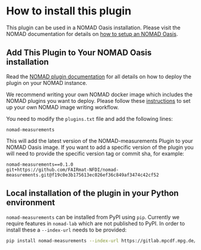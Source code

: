 # How to install this plugin

This plugin can be used in a NOMAD Oasis installation. Please visit the NOMAD documentation for details on [how to setup an NOMAD Oasis](https://nomad-lab.eu/prod/v1/staging/docs/howto/oasis/install.html).



## Add This Plugin to Your NOMAD Oasis installation

Read the [NOMAD plugin documentation](https://nomad-lab.eu/prod/v1/staging/docs/howto/oasis/plugins_install.html) for all details on how to deploy the plugin on your NOMAD instance.

We recommend writing your own NOMAD docker image which includes the NOMAD plugins you want to deploy. Please follow these [instructions](https://nomad-lab.eu/prod/v1/staging/docs/howto/oasis/plugins_install.html) to set up your own NOMAD image writing workflow.

You need to modify the `plugins.txt` file and add the following lines:

```
nomad-measurements
``` 

This will add the latest version of the NOMAD-measurements Plugin to your NOMAD Oasis image. 
If you want to add a specific version of the plugin you will need to provide the specific version tag or commit sha, for example:

```
nomad-measurements==0.1.0
git+https://github.com/FAIRmat-NFDI/nomad-measurements.git@f19c0e3b175613ec026ef36c849af3474c42cf52
```

## Local installation of the plugin in your Python environment

`nomad-measurements` can be installed from PyPI using `pip`.
Currently we require features in `nomad-lab` which are not published to PyPI.
In order to install these a `--index-url` needs to be provided:
```sh
pip install nomad-measurements --index-url https://gitlab.mpcdf.mpg.de/api/v4/projects/2187/packages/pypi/simple
```


